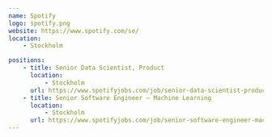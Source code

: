 ```yaml
---
name: Spotify
logo: spotify.png
website: https://www.spotify.com/se/
location:
    - Stockholm

positions:
    - title: Senior Data Scientist, Product
      location:
          - Stockholm
      url: https://www.spotifyjobs.com/job/senior-data-scientist-product-okfg3fw2/
    - title: Senior Software Engineer – Machine Learning
      location:
          - Stockholm
      url: https://www.spotifyjobs.com/job/senior-software-engineer-machine-learning-ofy97fwd/
---
```

